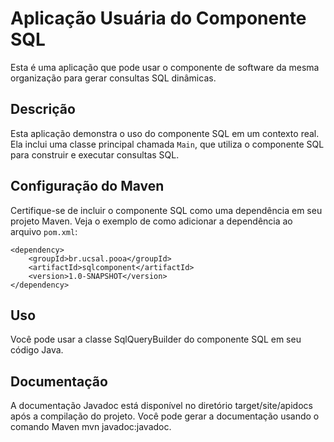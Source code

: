 # Aplicação Usuária do Componente SQL

Esta é uma aplicação que pode usar o componente de software da mesma organização para gerar consultas SQL dinâmicas.

## Descrição
Esta aplicação demonstra o uso do componente SQL em um contexto real. Ela inclui uma classe principal chamada `Main`, que utiliza o componente SQL para construir e executar consultas SQL.

## Configuração do Maven
Certifique-se de incluir o componente SQL como uma dependência em seu projeto Maven. Veja o exemplo de como adicionar a dependência ao arquivo `pom.xml`:

```
<dependency>
    <groupId>br.ucsal.pooa</groupId>
    <artifactId>sqlcomponent</artifactId>
    <version>1.0-SNAPSHOT</version>
</dependency>
```

## Uso
Você pode usar a classe SqlQueryBuilder do componente SQL em seu código Java.

## Documentação
A documentação Javadoc está disponível no diretório target/site/apidocs após a compilação do projeto. Você pode gerar a documentação usando o comando Maven mvn javadoc:javadoc.
